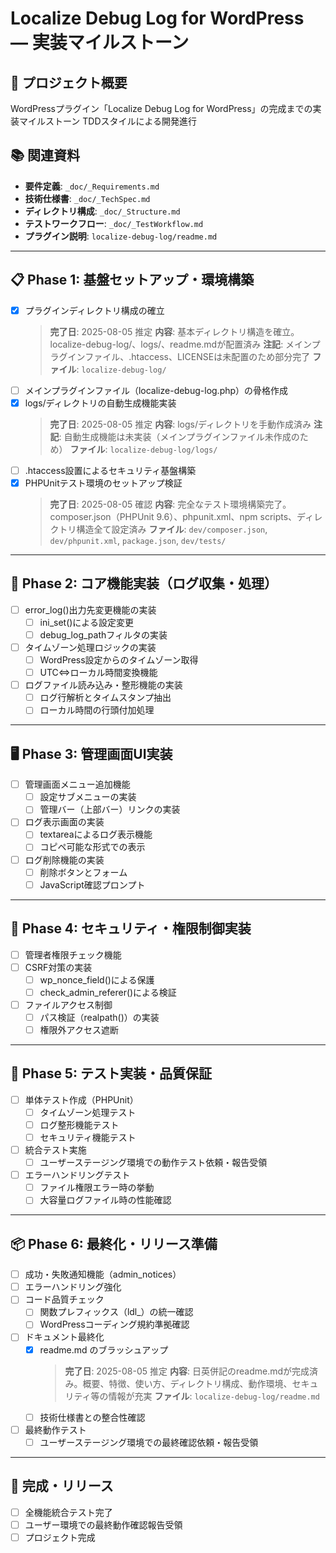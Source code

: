 # Localize Debug Log for WordPress — 実装マイルストーン

## 🎯 プロジェクト概要
WordPressプラグイン「Localize Debug Log for WordPress」の完成までの実装マイルストーン
TDDスタイルによる開発進行

## 📚 関連資料
- **要件定義**: `_doc/_Requirements.md`
- **技術仕様書**: `_doc/_TechSpec.md`
- **ディレクトリ構成**: `_doc/_Structure.md`
- **テストワークフロー**: `_doc/_TestWorkflow.md`
- **プラグイン説明**: `localize-debug-log/readme.md`

---

## 📋 Phase 1: 基盤セットアップ・環境構築
- [x] プラグインディレクトリ構成の確立
  > **完了日**: 2025-08-05 推定
  > **内容**: 基本ディレクトリ構造を確立。localize-debug-log/、logs/、readme.mdが配置済み
  > **注記**: メインプラグインファイル、.htaccess、LICENSEは未配置のため部分完了
  > **ファイル**: `localize-debug-log/`
- [ ] メインプラグインファイル（localize-debug-log.php）の骨格作成
- [x] logs/ディレクトリの自動生成機能実装
  > **完了日**: 2025-08-05 推定
  > **内容**: logs/ディレクトリを手動作成済み
  > **注記**: 自動生成機能は未実装（メインプラグインファイル未作成のため）
  > **ファイル**: `localize-debug-log/logs/`
- [ ] .htaccess設置によるセキュリティ基盤構築
- [x] PHPUnitテスト環境のセットアップ検証
  > **完了日**: 2025-08-05 確認
  > **内容**: 完全なテスト環境構築完了。composer.json（PHPUnit 9.6）、phpunit.xml、npm scripts、ディレクトリ構造全て設定済み
  > **ファイル**: `dev/composer.json`, `dev/phpunit.xml`, `package.json`, `dev/tests/`

---

## 🔧 Phase 2: コア機能実装（ログ収集・処理）
- [ ] error_log()出力先変更機能の実装
  - [ ] ini_set()による設定変更
  - [ ] debug_log_pathフィルタの実装
- [ ] タイムゾーン処理ロジックの実装
  - [ ] WordPress設定からのタイムゾーン取得
  - [ ] UTC⇔ローカル時間変換機能
- [ ] ログファイル読み込み・整形機能の実装
  - [ ] ログ行解析とタイムスタンプ抽出
  - [ ] ローカル時間の行頭付加処理

---

## 🖥️ Phase 3: 管理画面UI実装
- [ ] 管理画面メニュー追加機能
  - [ ] 設定サブメニューの実装
  - [ ] 管理バー（上部バー）リンクの実装
- [ ] ログ表示画面の実装
  - [ ] textareaによるログ表示機能
  - [ ] コピペ可能な形式での表示
- [ ] ログ削除機能の実装
  - [ ] 削除ボタンとフォーム
  - [ ] JavaScript確認プロンプト

---

## 🔐 Phase 4: セキュリティ・権限制御実装
- [ ] 管理者権限チェック機能
- [ ] CSRF対策の実装
  - [ ] wp_nonce_field()による保護
  - [ ] check_admin_referer()による検証
- [ ] ファイルアクセス制御
  - [ ] パス検証（realpath()）の実装
  - [ ] 権限外アクセス遮断

---

## 🧪 Phase 5: テスト実装・品質保証
- [ ] 単体テスト作成（PHPUnit）
  - [ ] タイムゾーン処理テスト
  - [ ] ログ整形機能テスト
  - [ ] セキュリティ機能テスト
- [ ] 統合テスト実施
  - [ ] ユーザーステージング環境での動作テスト依頼・報告受領
- [ ] エラーハンドリングテスト
  - [ ] ファイル権限エラー時の挙動
  - [ ] 大容量ログファイル時の性能確認

---

## 📦 Phase 6: 最終化・リリース準備
- [ ] 成功・失敗通知機能（admin_notices）
- [ ] エラーハンドリング強化
- [ ] コード品質チェック
  - [ ] 関数プレフィックス（ldl_）の統一確認
  - [ ] WordPressコーディング規約準拠確認
- [ ] ドキュメント最終化
  - [x] readme.md のブラッシュアップ
    > **完了日**: 2025-08-05 推定
    > **内容**: 日英併記のreadme.mdが完成済み。概要、特徴、使い方、ディレクトリ構成、動作環境、セキュリティ等の情報が充実
    > **ファイル**: `localize-debug-log/readme.md`
  - [ ] 技術仕様書との整合性確認
- [ ] 最終動作テスト
  - [ ] ユーザーステージング環境での最終確認依頼・報告受領

---

## 🎉 完成・リリース
- [ ] 全機能統合テスト完了
- [ ] ユーザー環境での最終動作確認報告受領
- [ ] プロジェクト完成
